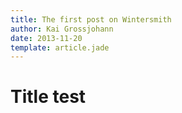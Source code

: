 ```yaml
---
title: The first post on Wintersmith
author: Kai Grossjohann
date: 2013-11-20
template: article.jade
---
```


# Title test

